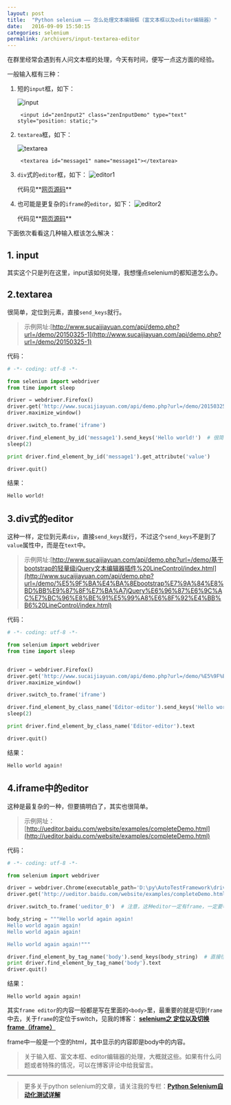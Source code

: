 ```yaml
---
layout: post
title:  "Python selenium —— 怎么处理文本编辑框（富文本框以及editor编辑器）"
date:   2016-09-09 15:50:15
categories: selenium
permalink: /archivers/input-textarea-editor
---
```



在群里经常会遇到有人问文本框的处理，今天有时间，便写一点这方面的经验。

一般输入框有三种：

1. 短的`input`框，如下：

	![input](http://img.blog.csdn.net/20160831153441946)

		<input id="zenInput2" class="zenInputDemo" type="text" style="position: static;">

2. `textarea`框，如下：

	![textarea](http://img.blog.csdn.net/20160831153559170)

		<textarea id="message1" name="message1"></textarea>

3. `div`式的`editor`框，如下：
	![editor1](http://img.blog.csdn.net/20160831154341946)

	代码见**[网页源码](http://www.sucaijiayuan.com/api/demo.php?url=/demo/%E5%9F%BA%E4%BA%8Ebootstrap%E7%9A%84%E8%BD%BB%E9%87%8F%E7%BA%A7jQuery%E6%96%87%E6%9C%AC%E7%BC%96%E8%BE%91%E5%99%A8%E6%8F%92%E4%BB%B6%20LineControl/index.html)**

4. 也可能是更复杂的`iframe`的`editor`，如下：
	![editor2](http://img.blog.csdn.net/20160831154801139)

	代码见**[网页源码](http://ueditor.baidu.com/website/examples/completeDemo.html)**

下面依次看看这几种输入框该怎么解决：

## **1. input**

其实这个只是列在这里，input该如何处理，我想懂点selenium的都知道怎么办。

## **2.textarea**

很简单，定位到元素，直接`send_keys`就行。

> 示例网址:[http://www.sucaijiayuan.com/api/demo.php?url=/demo/20150325-1](http://www.sucaijiayuan.com/api/demo.php?url=/demo/20150325-1)

代码：

```python
# -*- coding: utf-8 -*-

from selenium import webdriver
from time import sleep

driver = webdriver.Firefox()
driver.get('http://www.sucaijiayuan.com/api/demo.php?url=/demo/20150325-1')
driver.maximize_window()

driver.switch_to.frame('iframe')

driver.find_element_by_id('message1').send_keys('Hello world!')  # 很简单，直接send_keys就行
sleep(2)

print driver.find_element_by_id('message1').get_attribute('value')

driver.quit()
```

结果：

```
Hello world!
```

## **3.div式的editor**

这种一样，定位到元素`div`，直接`send_keys`就行，不过这个`send_keys`不是到了`value`属性中，而是在`text`中。

> 示例网址:[http://www.sucaijiayuan.com/api/demo.php?url=/demo/基于bootstrap的轻量级jQuery文本编辑器插件%20LineControl/index.html](http://www.sucaijiayuan.com/api/demo.php?url=/demo/%E5%9F%BA%E4%BA%8Ebootstrap%E7%9A%84%E8%BD%BB%E9%87%8F%E7%BA%A7jQuery%E6%96%87%E6%9C%AC%E7%BC%96%E8%BE%91%E5%99%A8%E6%8F%92%E4%BB%B6%20LineControl/index.html)

代码：

```python
# -*- coding: utf-8 -*-

from selenium import webdriver
from time import sleep


driver = webdriver.Firefox()
driver.get('http://www.sucaijiayuan.com/api/demo.php?url=/demo/%E5%9F%BA%E4%BA%8Ebootstrap%E7%9A%84%E8%BD%BB%E9%87%8F%E7%BA%A7jQuery%E6%96%87%E6%9C%AC%E7%BC%96%E8%BE%91%E5%99%A8%E6%8F%92%E4%BB%B6%20LineControl/index.html')
driver.maximize_window()

driver.switch_to.frame('iframe')

driver.find_element_by_class_name('Editor-editor').send_keys('Hello world again!')  # 没什么区别，也是直接send_keys
sleep(2)

print driver.find_element_by_class_name('Editor-editor').text

driver.quit()
```

结果：

```
Hello world again!
```

## **4.iframe中的editor**

这种是最复杂的一种，但要搞明白了，其实也很简单。

> 示例网址：[http://ueditor.baidu.com/website/examples/completeDemo.html](http://ueditor.baidu.com/website/examples/completeDemo.html)

代码：

```python
# -*- coding: utf-8 -*-

from selenium import webdriver

driver = webdriver.Chrome(executable_path='D:\py\AutoTestFramework\drivers\chromedriver.exe')
driver.get('http://ueditor.baidu.com/website/examples/completeDemo.html')

driver.switch_to.frame('ueditor_0')  # 注意，这种editor一定有frame，一定要切frame

body_string = """Hello world again again!
Hello world again again!
Hello world again again!

Hello world again again!"""

driver.find_element_by_tag_name('body').send_keys(body_string)  # 直接往frame里的body里填内容，是不是很简单粗暴
print driver.find_element_by_tag_name('body').text
driver.quit()
```

结果：

```
Hello world again again!
```

其实`frame editor`的内容一般都是写在里面的`<body>`里，最重要的就是切到`frame`中去，关于`frame`的定位于switch，见我的博客：
**[selenium之 定位以及切换frame（iframe） ](http://blog.csdn.net/huilan_same/article/details/52200586)**

frame中一般是一个空的html，其中显示的内容即是body中的内容。

> 关于输入框、富文本框、editor编辑器的处理，大概就这些。如果有什么问题或者特殊的情况，可以在博客评论中给我留言。

****

> 更多关于python selenium的文章，请关注我的专栏：**[Python Selenium自动化测试详解](http://blog.csdn.net/column/details/12694.html)**
